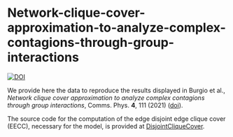 # Network-clique-cover-approximation-to-analyze-complex-contagions-through-group-interactions

[![DOI](https://zenodo.org/badge/613842582.svg)](https://zenodo.org/badge/latestdoi/613842582)

We provide here the data to reproduce the results displayed in Burgio et al., _Network clique cover approximation to analyze complex contagions through group interactions_, Comms. Phys. **4**, 111 (2021) ([doi](https://doi.org/10.1038/s42005-021-00618-z)).

The source code for the computation of the edge disjoint edge clique cover (EECC), necessary for the model, is provided at [DisjointCliqueCover](https://github.com/giubuig/DisjointCliqueCover.jl).
